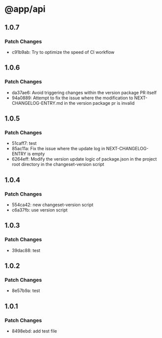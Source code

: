 # @app/api

## 1.0.7

### Patch Changes

- c91b9ab: Try to optimize the speed of CI workflow

## 1.0.6

### Patch Changes

- da37ae6: Avoid triggering changes within the version package PR itself
- 94a0889: Attempt to fix the issue where the modification to NEXT-CHANGELOG-ENTRY.md in the version package pr is invalid

## 1.0.5

### Patch Changes

- 51caff7: test
- 85ac11a: Fix the issue where the update log in NEXT-CHANGELOG-ENTRY is empty
- 6264eff: Modify the version update logic of package.json in the project root directory in the changeset-version script

## 1.0.4

### Patch Changes

- 554ca42: new changeset-version script
- c6a37fb: use version script

## 1.0.3

### Patch Changes

- 39dac88: test

## 1.0.2

### Patch Changes

- 8e57b9a: test

## 1.0.1

### Patch Changes

- 8498ebd: add test file
